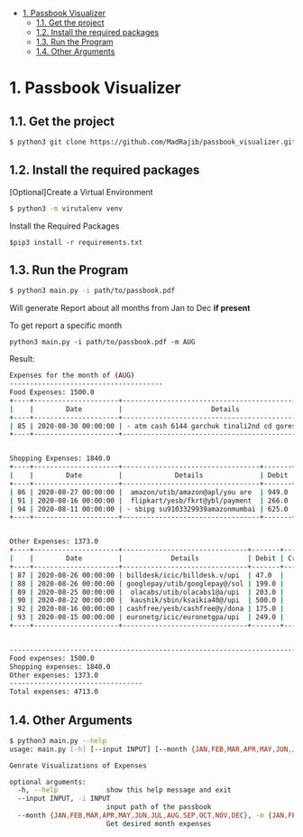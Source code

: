 - [1. Passbook Visualizer](#1-passbook-visualizer)
  - [1.1. Get the project](#11-get-the-project)
  - [1.2. Install the required packages](#12-install-the-required-packages)
  - [1.3. Run the Program](#13-run-the-program)
  - [1.4. Other Arguments](#14-other-arguments)

# 1. Passbook Visualizer

## 1.1. Get the project
```bash
$ python3 git clone https://github.com/MadRajib/passbook_visualizer.git
```

## 1.2. Install the required packages

[Optional]Create a Virtual Environment 
```bash
$ python3 -m virutalenv venv 
```
Install the Required Packages
```
$pip3 install -r requirements.txt
```

## 1.3. Run the Program
```bash
$ python3 main.py -i path/to/passbook.pdf 
```
Will generate Report about all months from Jan to Dec **if present**

To get report a specific month
```bas$ 
python3 main.py -i path/to/passbook.pdf -m AUG
```

Result:
```bash
Expenses for the month of (AUG)
--------------------------------------
Food Expenses: 1500.0
+----+---------------------+----------------------------------------------------+--------+--------+----------+
|    |        Date         |                      Details                       | Debit  | Credit | Balance  |
+----+---------------------+----------------------------------------------------+--------+--------+----------+
| 85 | 2020-08-30 00:00:00 | - atm cash 6144 garchuk tinali2nd cd goreswar (pt) | 5555.0 |        | 47314.38 |
+----+---------------------+----------------------------------------------------+--------+--------+----------+


Shopping Expenses: 1840.0
+----+---------------------+----------------------------------+-------+--------+----------+
|    |        Date         |             Details              | Debit | Credit | Balance  |
+----+---------------------+----------------------------------+-------+--------+----------+
| 86 | 2020-08-27 00:00:00 |  amazon/utib/amazon@apl/you are  | 949.0 |        | 48809.38 |
| 91 | 2020-08-16 00:00:00 |  flipkart/yesb/fkrt@ybl/payment  | 266.0 |        | 50702.38 |
| 94 | 2020-08-11 00:00:00 | - sbipg su9103329939amazonmumbai | 625.0 |        | 51387.38 |
+----+---------------------+----------------------------------+-------+--------+----------+


Other Expenses: 1373.0
+----+---------------------+-------------------------------+-------+--------+----------+
|    |        Date         |            Details            | Debit | Credit | Balance  |
+----+---------------------+-------------------------------+-------+--------+----------+
| 87 | 2020-08-26 00:00:00 | billdesk/icic/billdesk.v/upi  | 47.0  |        | 49758.38 |
| 88 | 2020-08-26 00:00:00 | googlepay/utib/googlepay@/sol | 199.0 |        | 49805.38 |
| 89 | 2020-08-25 00:00:00 |  olacabs/utib/olacabs1@a/upi  | 203.0 |        | 50004.38 |
| 90 | 2020-08-22 00:00:00 |  kaushik/sbin/ksaikia40@/upi  | 500.0 |        | 50207.38 |
| 92 | 2020-08-16 00:00:00 | cashfree/yesb/cashfree@y/dona | 175.0 |        | 50963.38 |
| 93 | 2020-08-15 00:00:00 | euronetg/icic/euronetgpa/upi  | 249.0 |        | 51138.38 |
+----+---------------------+-------------------------------+-------+--------+----------+


---------------------------------------------------------------------------------
Food expenses: 1500.0 
Shopping expenses: 1840.0 
Other expenses: 1373.0
---------------------------------
Total expenses: 4713.0
```
## 1.4. Other Arguments
```bash
$ python3 main.py --help
usage: main.py [-h] [--input INPUT] [--month {JAN,FEB,MAR,APR,MAY,JUN,JUL,AUG,SEP,OCT,NOV,DEC}]

Genrate Visualizations of Expenses

optional arguments:
  -h, --help            show this help message and exit
  --input INPUT, -i INPUT
                        input path of the passbook
  --month {JAN,FEB,MAR,APR,MAY,JUN,JUL,AUG,SEP,OCT,NOV,DEC}, -m {JAN,FEB,MAR,APR,MAY,JUN,JUL,AUG,SEP,OCT,NOV,DEC}
                        Get desired month expenses
```

